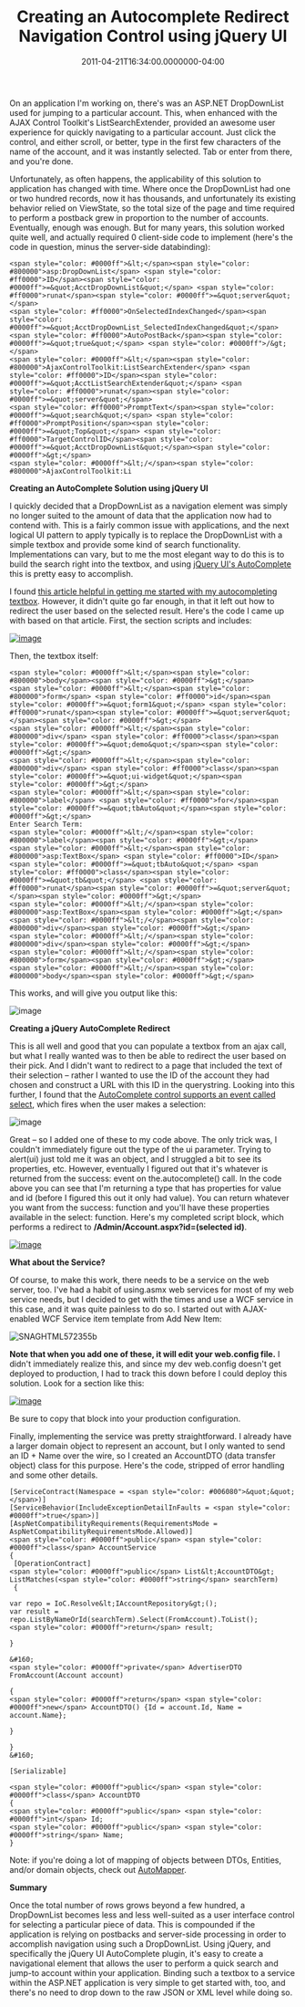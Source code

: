 ﻿---
title: Creating an Autocomplete Redirect Navigation Control using jQuery UI
date: "2011-04-21T16:34:00.0000000-04:00"
description: On an application I'm working on, there's was an ASP.NET
featuredImage: /img/cloud-native.jpg
---

On an application I'm working on, there's was an ASP.NET DropDownList used for jumping to a particular account. This, when enhanced with the AJAX Control Toolkit's ListSearchExtender, provided an awesome user experience for quickly navigating to a particular account. Just click the control, and either scroll, or better, type in the first few characters of the name of the account, and it was instantly selected. Tab or enter from there, and you're done.

Unfortunately, as often happens, the applicability of this solution to application has changed with time. Where once the DropDownList had one or two hundred records, now it has thousands, and unfortunately its existing behavior relied on ViewState, so the total size of the page and time required to perform a postback grew in proportion to the number of accounts. Eventually, enough was enough. But for many years, this solution worked quite well, and actually required 0 client-side code to implement (here's the code in question, minus the server-side databinding):

```
<span style="color: #0000ff">&lt;</span><span style="color: #800000">asp:DropDownList</span> <span style="color: #ff0000">ID</span><span style="color: #0000ff">=&quot;AcctDropDownList&quot;</span> <span style="color: #ff0000">runat</span><span style="color: #0000ff">=&quot;server&quot;</span>
<span style="color: #ff0000">OnSelectedIndexChanged</span><span style="color: #0000ff">=&quot;AcctDropDownList_SelectedIndexChanged&quot;</span>
<span style="color: #ff0000">AutoPostBack</span><span style="color: #0000ff">=&quot;true&quot;</span> <span style="color: #0000ff">/&gt;</span>
<span style="color: #0000ff">&lt;</span><span style="color: #800000">AjaxControlToolkit:ListSearchExtender</span> <span style="color: #ff0000">ID</span><span style="color: #0000ff">=&quot;AcctListSearchExtender&quot;</span> <span style="color: #ff0000">runat</span><span style="color: #0000ff">=&quot;server&quot;</span>
<span style="color: #ff0000">PromptText</span><span style="color: #0000ff">=&quot;search&quot;</span> <span style="color: #ff0000">PromptPosition</span><span style="color: #0000ff">=&quot;Top&quot;</span> <span style="color: #ff0000">TargetControlID</span><span style="color: #0000ff">=&quot;AcctDropDownList&quot;</span><span style="color: #0000ff">&gt;</span>
<span style="color: #0000ff">&lt;/</span><span style="color: #800000">AjaxControlToolkit:Li
```

**Creating an AutoComplete Solution using jQuery UI**

I quickly decided that a DropDownList as a navigation element was simply no longer suited to the amount of data that the application now had to contend with. This is a fairly common issue with applications, and the next logical UI pattern to apply typically is to replace the DropDownList with a simple textbox and provide some kind of search functionality. Implementations can vary, but to me the most elegant way to do this is to build the search right into the textbox, and using [jQuery UI's AutoComplete](http://jqueryui.com/demos/autocomplete) this is pretty easy to accomplish.

I found [this article helpful in getting me started with my autocompleting textbox](http://www.dotnetcurry.com/ShowArticle.aspx?ID=515). However, it didn't quite go far enough, in that it left out how to redirect the user based on the selected result. Here's the code I came up with based on that article. First, the <head> section scripts and includes:

[![image](<>"image")](http://stevesmithblog.com/files/media/image/Windows-Live-Writer/Creating-an-Autocomplete_E4DA/image_2.png)

Then, the textbox itself:

```
<span style="color: #0000ff">&lt;</span><span style="color: #800000">body</span><span style="color: #0000ff">&gt;</span>
<span style="color: #0000ff">&lt;</span><span style="color: #800000">form</span> <span style="color: #ff0000">id</span><span style="color: #0000ff">=&quot;form1&quot;</span> <span style="color: #ff0000">runat</span><span style="color: #0000ff">=&quot;server&quot;</span><span style="color: #0000ff">&gt;</span>
<span style="color: #0000ff">&lt;</span><span style="color: #800000">div</span> <span style="color: #ff0000">class</span><span style="color: #0000ff">=&quot;demo&quot;</span><span style="color: #0000ff">&gt;</span>
<span style="color: #0000ff">&lt;</span><span style="color: #800000">div</span> <span style="color: #ff0000">class</span><span style="color: #0000ff">=&quot;ui-widget&quot;</span><span style="color: #0000ff">&gt;</span>
<span style="color: #0000ff">&lt;</span><span style="color: #800000">label</span> <span style="color: #ff0000">for</span><span style="color: #0000ff">=&quot;tbAuto&quot;</span><span style="color: #0000ff">&gt;</span>
Enter Search Term:
<span style="color: #0000ff">&lt;/</span><span style="color: #800000">label</span><span style="color: #0000ff">&gt;</span>
<span style="color: #0000ff">&lt;</span><span style="color: #800000">asp:TextBox</span> <span style="color: #ff0000">ID</span><span style="color: #0000ff">=&quot;tbAuto&quot;</span> <span style="color: #ff0000">class</span><span style="color: #0000ff">=&quot;tb&quot;</span> <span style="color: #ff0000">runat</span><span style="color: #0000ff">=&quot;server&quot;</span><span style="color: #0000ff">&gt;</span>
<span style="color: #0000ff">&lt;/</span><span style="color: #800000">asp:TextBox</span><span style="color: #0000ff">&gt;</span>
<span style="color: #0000ff">&lt;/</span><span style="color: #800000">div</span><span style="color: #0000ff">&gt;</span>
<span style="color: #0000ff">&lt;/</span><span style="color: #800000">div</span><span style="color: #0000ff">&gt;</span>
<span style="color: #0000ff">&lt;/</span><span style="color: #800000">form</span><span style="color: #0000ff">&gt;</span>
<span style="color: #0000ff">&lt;/</span><span style="color: #800000">body</span><span style="color: #0000ff">&gt;</span>
```

This works, and will give you output like this:

![image](<>"image")

**Creating a jQuery AutoComplete Redirect**

This is all well and good that you can populate a textbox from an ajax call, but what I really wanted was to then be able to redirect the user based on their pick. And I didn't want to redirect to a page that included the text of their selection – rather I wanted to use the ID of the account they had chosen and construct a URL with this ID in the querystring. Looking into this further, I found that the [AutoComplete control supports an event called select](http://jqueryui.com/demos/autocomplete/#event-select), which fires when the user makes a selection:

![image](<>"image")

Great – so I added one of these to my code above. The only trick was, I couldn't immediately figure out the type of the ui parameter. Trying to alert(ui) just told me it was an object, and I struggled a bit to see its properties, etc. However, eventually I figured out that it's whatever is returned from the success: event on the.autocomplete() call. In the code above you can see that I'm returning a type that has properties for value and id (before I figured this out it only had value). You can return whatever you want from the success: function and you'll have these properties available in the select: function. Here's my completed script block, which performs a redirect to **/Admin/Account.aspx?id=(selected id)**.

[![image](<>"image")](http://stevesmithblog.com/files/media/image/Windows-Live-Writer/Creating-an-Autocomplete_E4DA/image_16.png)

**What about the Service?**

Of course, to make this work, there needs to be a service on the web server, too. I've had a habit of using.asmx web services for most of my web service needs, but I decided to get with the times and use a WCF service in this case, and it was quite painless to do so. I started out with AJAX-enabled WCF Service item template from Add New Item:

![SNAGHTML572355b](<>"SNAGHTML572355b")

**Note that when you add one of these, it will edit your web.config file.** I didn't immediately realize this, and since my dev web.config doesn't get deployed to production, I had to track this down before I could deploy this solution. Look for a section like this:

[![image](<>"image")](http://stevesmithblog.com/files/media/image/Windows-Live-Writer/Creating-an-Autocomplete_E4DA/image_18.png)

Be sure to copy that block into your production configuration.

Finally, implementing the service was pretty straightforward. I already have a larger domain object to represent an account, but I only wanted to send an ID + Name over the wire, so I created an AccountDTO (data transfer object) class for this purpose. Here's the code, stripped of error handling and some other details.

```
[ServiceContract(Namespace = <span style="color: #006080">&quot;&quot;</span>)]
[ServiceBehavior(IncludeExceptionDetailInFaults = <span style="color: #0000ff">true</span>)]
[AspNetCompatibilityRequirements(RequirementsMode = AspNetCompatibilityRequirementsMode.Allowed)]
<span style="color: #0000ff">public</span> <span style="color: #0000ff">class</span> AccountService
{
 [OperationContract]
<span style="color: #0000ff">public</span> List&lt;AccountDTO&gt; ListMatches(<span style="color: #0000ff">string</span> searchTerm)
 {

var repo = IoC.Resolve&lt;IAccountRepository&gt;();
var result = repo.ListByNameOrId(searchTerm).Select(FromAccount).ToList();
<span style="color: #0000ff">return</span> result;

}

&#160;
<span style="color: #0000ff">private</span> AdvertiserDTO FromAccount(Account account)

{
<span style="color: #0000ff">return</span> <span style="color: #0000ff">new</span> AccountDTO() {Id = account.Id, Name = account.Name};

}

}
&#160;

[Serializable]

<span style="color: #0000ff">public</span> <span style="color: #0000ff">class</span> AccountDTO
{
<span style="color: #0000ff">public</span> <span style="color: #0000ff">int</span> Id;
<span style="color: #0000ff">public</span> <span style="color: #0000ff">string</span> Name;
}
```

Note: if you're doing a lot of mapping of objects between DTOs, Entities, and/or domain objects, check out [AutoMapper](http://automapper.codeplex.com/).

**Summary**

Once the total number of rows grows beyond a few hundred, a DropDownList becomes less and less well-suited as a user interface control for selecting a particular piece of data. This is compounded if the application is relying on postbacks and server-side processing in order to accomplish navigation using such a DropDownList. Using jQuery, and specifically the jQuery UI AutoComplete plugin, it's easy to create a navigational element that allows the user to perform a quick search and jump-to account within your application. Binding such a textbox to a service within the ASP.NET application is very simple to get started with, too, and there's no need to drop down to the raw JSON or XML level while doing so.

